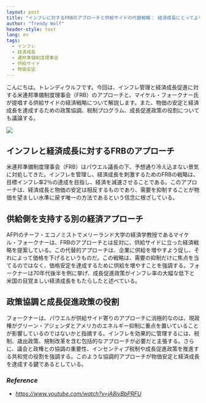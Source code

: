 ```yaml
---
layout: post
title: "インフレに対するFRBのアプローチと供給サイドの代替戦略： 経済成長にとってより良い道はどちらか？"
author: "Trendy Wolf"
header-style: text
lang: en
tags:
  - インフレ
  - 経済成長
  - 連邦準備制度理事会
  - 供給サイド
  - 物価安定
---
```


こんにちは。トレンディウルフです。今回は、インフレ管理と経済成長促進に対する米連邦準備制度理事会（FRB）のアプローチと、マイケル・フォークナー氏が提唱する供給サイドの経済戦略について解説します。また、物価の安定と経済成長を達成するための政策協調、税制プログラム、成長促進政策の役割についても議論する。

<img
    src="https://i.ytimg.com/vi/jA8ivBbPRFU/hqdefault.jpg"
/>






## インフレと経済成長に対するFRBのアプローチ

米連邦準備制度理事会（FRB）はパウエル議長の下、予想通り冷え込まない景気に対処してきた。インフレを管理し、経済成長を刺激するためのFRBの戦略は、目標インフレ率2％の達成を目指し、経済を減速させることである。このアプローチは、経済成長と物価の安定は相反するものであり、需要を抑制することが物価を望ましい水準に戻す唯一の方法であるという信念に根ざしている。









## 供給側を支持する別の経済アプローチ

AFPIのチーフ・エコノミストでメリーランド大学の経済学教授であるマイケル・フォークナーは、FRBのアプローチとは反対に、供給サイドに立った経済戦略を提案している。この代替的アプローチは、企業に供給を増やすよう促し、それによって価格を下げるというものだ。この戦略は、需要の抑制だけに焦点を当てるのではなく、価格安定を達成するために供給を増やすことを強調する。フォークナーは70年代後半を例に挙げ、成長促進政策がインフレ率の大幅な低下と米国の目覚ましい経済成長をもたらしたと述べている。









## 政策協調と成長促進政策の役割

フォークナーは、パウエルが供給サイド寄りのアプローチに消極的なのは、現政権がグリーン・アジェンダとアメリカのエネルギー抑制に重点を置いていることが影響しているのではないかと指摘する。インフレを効果的に管理するには、税制、歳出政策、規制改革を含む包括的なアプローチが必要だと主張する。さらに、議会と政権との協調の重要性、インセンティブ税制や成長促進政策を推進する共和党の役割を強調する。このような協調的アプローチが物価安定と経済成長を達成する鍵であるとしている。


### _Reference_
- _https://www.youtube.com/watch?v=jA8ivBbPRFU_

